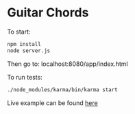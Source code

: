 # Guitar Chords

To start:

```sh
npm install
node server.js
```

Then go to: localhost:8080/app/index.html

To run tests:

```sh
./node_modules/karma/bin/karma start
```

Live example can be found [here](http://wilwizard.github.io/guitar-chords/)